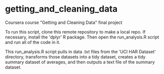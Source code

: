 # getting_and_cleaning_data
Coursera course "Getting and Cleaning Data" final project


To run this script, clone this remote repository to make a local repo. If necessary, install the 'dplyr' R package. Then open the run_analysis.R script and run all of the code in it.

This run_analysis.R script pulls in data .txt files from the 'UCI HAR Dataset' directory, transforms those datasets into a tidy dataset, creates a tidy summary dataset of averages, and then outputs a text file of the summary dataset.
